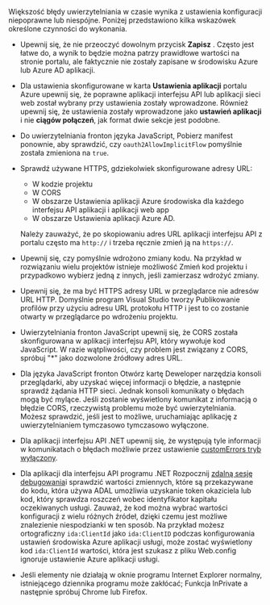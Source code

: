 Większość błędy uwierzytelniania w czasie wynika z ustawienia konfiguracji niepoprawne lub niespójne. Poniżej przedstawiono kilka wskazówek określone czynności do wykonania.

* Upewnij się, że nie przeoczyć dowolnym przycisk **Zapisz** . Często jest łatwe do, a wynik to będzie można patrzy prawidłowe wartości na stronie portalu, ale faktycznie nie zostały zapisane w środowisku Azure lub Azure AD aplikacji.
* Dla ustawienia skonfigurowane w karta **Ustawienia aplikacji** portalu Azure upewnij się, że poprawne aplikacji interfejsu API lub aplikacji sieci web został wybrany przy ustawienia zostały wprowadzone.  Również upewnij się, że ustawienia zostały wprowadzone jako **ustawień aplikacji** i nie **ciągów połączeń**, jak format dwie sekcje jest podobne.
* Do uwierzytelniania fronton języka JavaScript, Pobierz manifest ponownie, aby sprawdzić, czy `oauth2AllowImplicitFlow` pomyślnie została zmieniona na `true`.
* Sprawdź używane HTTPS, gdziekolwiek skonfigurowane adresy URL:

    * W kodzie projektu
    * W CORS
    * W obszarze Ustawienia aplikacji Azure środowiska dla każdego interfejsu API aplikacji i aplikacji web app
    * W obszarze Ustawienia aplikacji Azure AD.
    
    Należy zauważyć, że po skopiowaniu adres URL aplikacji interfejsu API z portalu często ma `http://` i trzeba ręcznie zmień ją na `https://`.

* Upewnij się, czy pomyślnie wdrożono zmiany kodu. Na przykład w rozwiązaniu wielu projektów istnieje możliwość Zmień kod projektu i przypadkowo wybierz jedną z innych, jeśli zamierzasz wdrożyć zmiany.
* Upewnij się, że ma być HTTPS adresy URL w przeglądarce nie adresów URL HTTP. Domyślnie program Visual Studio tworzy Publikowanie profilów przy użyciu adresu URL protokołu HTTP i jest to co zostanie otwarty w przeglądarce po wdrożeniu projektu.
* Uwierzytelniania fronton JavaScript upewnij się, że CORS została skonfigurowana w aplikacji interfejsu API, który wywołuje kod JavaScript. W razie wątpliwości, czy problem jest związany z CORS, spróbuj "*" jako dozwolone źródłowy adres URL. 
* Dla języka JavaScript fronton Otwórz kartę Deweloper narzędzia konsoli przeglądarki, aby uzyskać więcej informacji o błędzie, a następnie sprawdź żądania HTTP sieci. Jednak konsoli komunikaty o błędach mogą być mylące. Jeśli zostanie wyświetlony komunikat z informacją o błędzie CORS, rzeczywistą problemu może być uwierzytelniania. Możesz sprawdzić, jeśli jest to możliwe, uruchamiając aplikację z uwierzytelnianiem tymczasowo tymczasowo wyłączone.
* Dla aplikacji interfejsu API .NET upewnij się, że występują tyle informacji w komunikatach o błędach możliwie przez ustawienie [customErrors tryb wyłączony](../app-service-web/web-sites-dotnet-troubleshoot-visual-studio.md#remoteview).
* Dla aplikacji dla interfejsu API programu .NET Rozpocznij [zdalną sesję debugowania](../app-service-web/web-sites-dotnet-troubleshoot-visual-studio.md#remotedebug)i sprawdzić wartości zmiennych, które są przekazywane do kodu, która używa ADAL umożliwia uzyskanie token okaziciela lub kod, który sprawdza roszczeń wobec identyfikator kapitału oczekiwanych usługi. Zauważ, że kod można wybrać wartości konfiguracji z wielu różnych źródeł, dzięki czemu jest możliwe znalezienie niespodzianki w ten sposób. Na przykład możesz ortograficzny `ida:ClientId` jako `ida:ClientID` podczas konfigurowania ustawień środowiska Azure aplikacji usługi, może zostać wyświetlony kod `ida:ClientId` wartości, która jest szukasz z pliku Web.config ignoruje ustawienie Azure aplikacji usługi. 
* Jeśli elementy nie działają w oknie programu Internet Explorer normalny, istniejącego dziennika programu może zakłócać; Funkcja InPrivate a następnie spróbuj Chrome lub Firefox.
